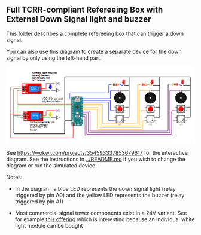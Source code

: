 ## Full TCRR-compliant Refereeing Box with External Down Signal light and buzzer

This folder describes a complete refereeing box that can trigger a down signal.

You can also use this diagram to create a separate device for the down signal by only using the left-hand part.

<img src="refereeBoxDown.png" />

See https://wokwi.com/projects/354593337853679617 for the interactive diagram. See the instructions in [../README.md](../README.md) if you wish to change the diagram or run the simulated device.

Notes:

- In the diagram, a blue LED represents the down signal light (relay triggered by pin A0) and the yellow LED represents the buzzer (relay triggered by pin A1)

- Most commercial signal tower components exist in a 24V variant. See for example [this offering](https://www.superbrightleds.com/single-color-led-light-module-for-signal-tower-stack-light#tab-all-accessories) which is interesting because an individual white light module can be bought 
